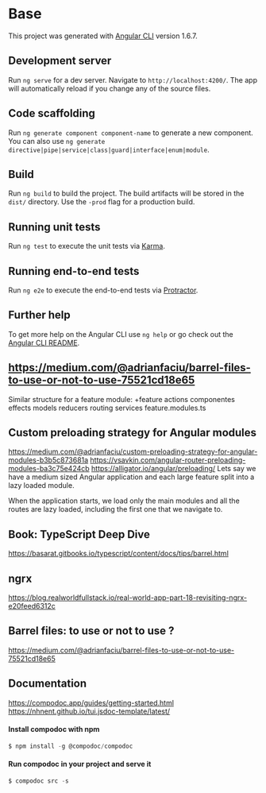 # Base

This project was generated with [Angular CLI](https://github.com/angular/angular-cli) version 1.6.7.

## Development server

Run `ng serve` for a dev server. Navigate to `http://localhost:4200/`. The app will automatically reload if you change any of the source files.

## Code scaffolding

Run `ng generate component component-name` to generate a new component. You can also use `ng generate directive|pipe|service|class|guard|interface|enum|module`.

## Build

Run `ng build` to build the project. The build artifacts will be stored in the `dist/` directory. Use the `-prod` flag for a production build.

## Running unit tests

Run `ng test` to execute the unit tests via [Karma](https://karma-runner.github.io).

## Running end-to-end tests

Run `ng e2e` to execute the end-to-end tests via [Protractor](http://www.protractortest.org/).

## Further help
To get more help on the Angular CLI use `ng help` or go check out the [Angular CLI README](https://github.com/angular/angular-cli/blob/master/README.md).

## https://medium.com/@adrianfaciu/barrel-files-to-use-or-not-to-use-75521cd18e65
Similar structure for a feature module:
+feature
    actions
    componentes
    effects
    models
    reducers
    routing
    services
    feature.modules.ts



## Custom preloading strategy for Angular modules
https://medium.com/@adrianfaciu/custom-preloading-strategy-for-angular-modules-b3b5c873681a
https://vsavkin.com/angular-router-preloading-modules-ba3c75e424cb
https://alligator.io/angular/preloading/
Lets say we have a medium sized Angular application and each large 
feature split into a lazy loaded module.





When the application starts, we load only the main modules and all the 
routes are lazy loaded, including the first one that we navigate to.

## Book: TypeScript Deep Dive
https://basarat.gitbooks.io/typescript/content/docs/tips/barrel.html

## ngrx
https://blog.realworldfullstack.io/real-world-app-part-18-revisiting-ngrx-e20feed6312c

## Barrel files: to use or not to use ?
https://medium.com/@adrianfaciu/barrel-files-to-use-or-not-to-use-75521cd18e65


## Documentation
https://compodoc.app/guides/getting-started.html
https://nhnent.github.io/tui.jsdoc-template/latest/

#### Install compodoc with npm
```javascript
$ npm install -g @compodoc/compodoc
```

#### Run compodoc in your project and serve it
```javascript
$ compodoc src -s
```
